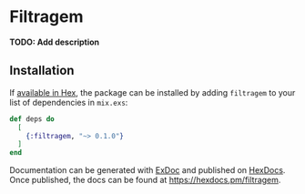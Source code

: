 # Filtragem

**TODO: Add description**

## Installation

If [available in Hex](https://hex.pm/docs/publish), the package can be installed
by adding `filtragem` to your list of dependencies in `mix.exs`:

```elixir
def deps do
  [
    {:filtragem, "~> 0.1.0"}
  ]
end
```

Documentation can be generated with [ExDoc](https://github.com/elixir-lang/ex_doc)
and published on [HexDocs](https://hexdocs.pm). Once published, the docs can
be found at <https://hexdocs.pm/filtragem>.

